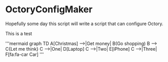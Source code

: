 # OctoryConfigMaker

Hopefully some day this script will write a script that can configure Octory.

This is a test

'''mermaid
graph TD
    A[Christmas] -->|Get money| B(Go shopping)
    B --> C{Let me think}
    C -->|One| D[Laptop]
    C -->|Two| E[iPhone]
    C -->|Three| F[fa:fa-car Car]
'''